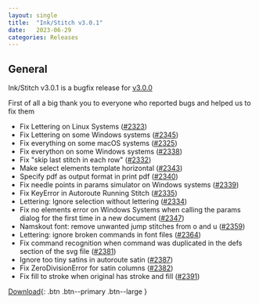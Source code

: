 ```yaml
---
layout: single
title:  "Ink/Stitch v3.0.1"
date:   2023-06-29
categories: Releases
---
```

## General

Ink/Stitch v3.0.1 is a bugfix release for [v3.0.0](https://inkstitch.org/en/2023-05-26-v3.0.0)

First of all a big thank you to everyone who reported bugs and helped us to fix them

- Fix Lettering on Linux Systems ([#2323](https://github.com/inkstitch/inkstitch/issues/2323))
- Fix Lettering on some Windows systems ([#2345](https://github.com/inkstitch/inkstitch/issues/2345))
- Fix everything on some macOS systems ([#2325](https://github.com/inkstitch/inkstitch/issues/2325))
- Fix everython on some Windows systems ([#2338](https://github.com/inkstitch/inkstitch/issues/2338))
- Fix "skip last stitch in each row" ([#2332](https://github.com/inkstitch/inkstitch/issues/2332))
- Make select elements template horizontal ([#2343](https://github.com/inkstitch/inkstitch/issues/2343))
- Specify pdf as output format in print pdf ([#2340](https://github.com/inkstitch/inkstitch/issues/2340))
- Fix needle points in params simulator on Windows systems ([#2339](https://github.com/inkstitch/inkstitch/issues/2339))
- Fix KeyError in Autoroute Running Stitch ([#2335](https://github.com/inkstitch/inkstitch/issues/2335))
- Lettering: Ignore selection without lettering ([#2334](https://github.com/inkstitch/inkstitch/issues/2334))
- Fix no elements error on Windows Systems when calling the params dialog for the first time in a new document ([#2347](https://github.com/inkstitch/inkstitch/issues/2347))
- Namskout font: remove unwanted jump stitches from o and u ([#2359](https://github.com/inkstitch/inkstitch/issues/2359))
- Lettering: ignore broken commands in font files ([#2364](https://github.com/inkstitch/inkstitch/issues/2364))
- Fix command recognition when command was duplicated in the defs section of the svg file ([#2381](https://github.com/inkstitch/inkstitch/issues/2381))
- Ignore too tiny satins in autoroute satin ([#2387](https://github.com/inkstitch/inkstitch/issues/2387))
- Fix ZeroDivisionError for satin columns ([#2382](https://github.com/inkstitch/inkstitch/issues/2382))
- Fix fill to stroke when original has stroke and fill ([#2391](https://github.com/inkstitch/inkstitch/issues/2391))

[Download](https://github.com/inkstitch/inkstitch/releases/tag/v3.0.1){: .btn .btn--primary .btn--large }
